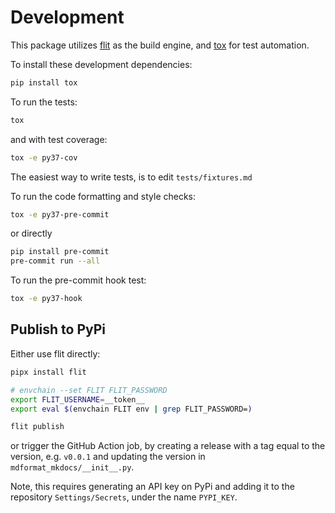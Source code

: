 # Development

This package utilizes [flit](https://flit.readthedocs.io) as the build engine, and [tox](https://tox.readthedocs.io) for test automation.

To install these development dependencies:

```bash
pip install tox
```

To run the tests:

```bash
tox
```

and with test coverage:

```bash
tox -e py37-cov
```

The easiest way to write tests, is to edit `tests/fixtures.md`

To run the code formatting and style checks:

```bash
tox -e py37-pre-commit
```

or directly

```bash
pip install pre-commit
pre-commit run --all
```

To run the pre-commit hook test:

```bash
tox -e py37-hook
```

## Publish to PyPi

Either use flit directly:

```bash
pipx install flit

# envchain --set FLIT FLIT_PASSWORD
export FLIT_USERNAME=__token__
export eval $(envchain FLIT env | grep FLIT_PASSWORD=)

flit publish
```

or trigger the GitHub Action job, by creating a release with a tag equal to the version, e.g. `v0.0.1` and updating the version in `mdformat_mkdocs/__init__.py`.

Note, this requires generating an API key on PyPi and adding it to the repository `Settings/Secrets`, under the name `PYPI_KEY`.
